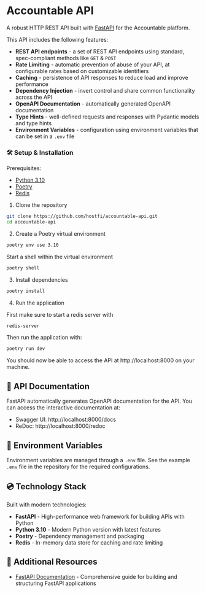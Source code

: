 # Accountable API

A robust HTTP REST API built with [FastAPI](https://fastapi.tiangolo.com/) for the Accountable platform.

This API includes the following features:

- **REST API endpoints** - a set of REST API endpoints using standard, spec-compliant methods like `GET` & `POST`
- **Rate Limiting** - automatic prevention of abuse of your API, at configurable rates based on customizable identifiers
- **Caching** - persistence of API responses to reduce load and improve performance
- **Dependency Injection** - invert control and share common functionality across the API
- **OpenAPI Documentation** - automatically generated OpenAPI documentation
- **Type Hints** - well-defined requests and responses with Pydantic models and type hints
- **Environment Variables** - configuration using environment variables that can be set in a `.env` file

### 🛠️ Setup & Installation

Prerequisites:

- [Python 3.10](https://www.python.org/downloads/)
- [Poetry](https://python-poetry.org/docs/#installation)
- [Redis](https://redis.io/download)

1. Clone the repository

```bash
git clone https://github.com/hostfi/accountable-api.git
cd accountable-api
```

2. Create a Poetry virtual environment

```bash
poetry env use 3.10
```

Start a shell within the virtual environment

```bash
poetry shell
```

3. Install dependencies

```bash
poetry install
```

4. Run the application

First make sure to start a redis server with

```bash
redis-server
```

Then run the application with:

```bash
poetry run dev
```

You should now be able to access the API at http://localhost:8000 on your machine.

## 📃 API Documentation

FastAPI automatically generates OpenAPI documentation for the API. You can access the interactive documentation at:

- Swagger UI: http://localhost:8000/docs
- ReDoc: http://localhost:8000/redoc

## 🔑 Environment Variables

Environment variables are managed through a `.env` file. See the example `.env` file in the repository for the required configurations.

## 💿 Technology Stack

Built with modern technologies:

- **FastAPI** - High-performance web framework for building APIs with Python
- **Python 3.10** - Modern Python version with latest features
- **Poetry** - Dependency management and packaging
- **Redis** - In-memory data store for caching and rate limiting

## 📝 Additional Resources

- [FastAPI Documentation](https://fastapi.tiangolo.com/tutorial/) - Comprehensive guide for building and structuring FastAPI applications
